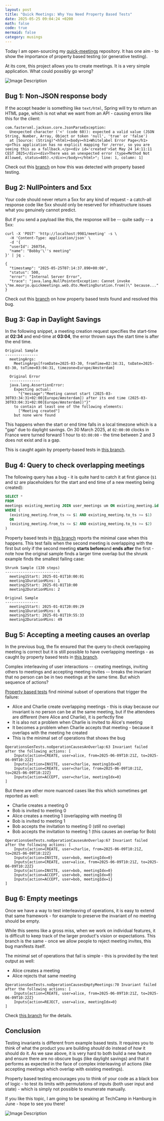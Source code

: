 ```yaml
---
layout: post
title: "Quick Meetings: Why You Need Property Based Tests"
date: 2025-05-25 09:04:24 +0200
math: false
code: true
mermaid: false
category: musings
---
```

Today I am open-sourcing my [quick-meetings](https://github.com/mourjo/quick-meetings) repository. It has one aim - to show the importance of property based testing (or generative testing).

At its core, this project allows you to create meetings. It is a very simple application. What could possibly go wrong?

![Image Description](/blog/images/2025-05-25-quick-meetings-why-you-need-property-based-tests-1.png)

## Bug 1: Non-JSON response body
If the accept header is something like `text/html`, Spring will try to return an HTML page, which is not what we want from an API - causing errors like this for the client:
```
com.fasterxml.jackson.core.JsonParseException:
  Unexpected character ('<' (code 60)): expected a valid value (JSON String, Number, Array, Object or token 'null', 'true' or 'false')
  at [Source: (String)"<html><body><h1>Whitelabel Error Page</h1><p>This application has no explicit mapping for /error, so you are seeing this as a fallback.</p><div id='created'>Sat May 24 14:11:11 CEST 2025</div><div>There was an unexpected error (type=Method Not Allowed, status=405).</div></body></html>"; line: 1, column: 1]
```

Check out this [branch](https://github.com/mourjo/quick-meetings/tree/demo-1-server-never-returns-5xx) on how this was detected with property based testing.


## Bug 2: NullPointers and 5xx
Your code should never return a 5xx for any kind of request - a catch-all response code like 5xx should only be reserved for infrastructure issues what you genuinely cannot predict.

But if you send a payload like this, the response will be -- quite sadly -- a 5xx:

```
curl -X 'POST' 'http://localhost:9981/meeting' -s \
  -H 'Content-Type: application/json' \
  -d '{
  "userId": 260754,
  "name": "Bobby'\''s meeting"
}' | jq .

{
  "timestamp": "2025-05-25T07:14:37.890+00:00",
  "status": 500,
  "error": "Internal Server Error",
  "trace": "java.lang.NullPointerException: Cannot invoke \"me.mourjo.quickmeetings.web.dto.MeetingDuration.from()\" because..."
}
```

Check out this [branch](https://github.com/mourjo/quick-meetings/tree/demo-1-server-never-returns-5xx) on how property based tests found and resolved this bug.

## Bug 3: Gap in Daylight Savings
In the following snippet, a meeting creation request specifies the start-time at **02:34** and end-time at **03:04**, the error thrown says the start time is after the end time.

```
Original Sample
---------------
  meetingArgs:
    MeetingArgs[fromDate=2025-03-30, fromTime=02:34:31, toDate=2025-03-30, toTime=03:04:31, timezone=Europe/Amsterdam]

  Original Error
  --------------
  java.lang.AssertionError:
    Expecting actual:
      "{"message":"Meeting cannot start (2025-03-30T03:34:31+02:00[Europe/Amsterdam]) after its end time (2025-03-30T03:04:31+02:00[Europe/Amsterdam])"}"
    to contain at least one of the following elements:
      ["Meeting created"]
    but none were found
```

This happens when the start or end time falls in a local timezone which is a "gap" due to daylight savings. On 30 March 2025, at `02:00:00` clocks in France were turned forward 1 hour to `03:00:00` - the time between 2 and 3 does not exist and is a gap.

This is caught again by property-based tests in [this branch](https://github.com/mourjo/quick-meetings/tree/demo-2-invalid-date-range).

## Bug 4: Query to check overlapping meetings

The following query has a bug - it is quite hard to catch it at first glance (`$1` and `$2` are placeholders for the start and end time of a new meeting being created):

```sql
SELECT *
FROM
meetings existing_meeting JOIN user_meetings um ON existing_meeting.id = um.meeting_id
WHERE (
  (existing_meeting.from_ts <= $1 AND existing_meeting.to_ts >= $1)
  OR
  (existing_meeting.from_ts <= $2 AND existing_meeting.to_ts >= $2)
)
```

Property based tests in [this branch](https://github.com/mourjo/quick-meetings/tree/demo-3-meeting-creation-scenarios) reports the minimal case when this happens. This test fails when the second meeting is overlapping with the first but only if the second meeting **starts before**and **ends after** the first - note how the original sample finds a larger time overlap but the shrunk example finds the smallest failing case:

```
Shrunk Sample (130 steps)
-------------------------
  meeting1Start: 2025-01-01T10:00:01
  meeting1DurationMins: 1
  meeting2Start: 2025-01-01T10:00
  meeting2DurationMins: 2

Original Sample
---------------
  meeting1Start: 2025-01-01T20:09:29
  meeting1DurationMins: 6
  meeting2Start: 2025-01-01T19:55:33
  meeting2DurationMins: 49
```


## Bug 5: Accepting a meeting causes an overlap

In the previous bug, the fix ensured that the query to check overlapping meeting is correct but it is still possible to have overlapping meetings - as caught by property based tests in [this branch](https://github.com/mourjo/quick-meetings/tree/demo-4-meeting-acceptations). 

Complex interleaving of user interactions -- creating meetings, inviting others to meetings and accepting meeting invites -- breaks the invariant that no person can be in two meetings at the same time. But which sequence of actions?

[Property based tests](https://github.com/mourjo/quick-meetings/tree/demo-4-meeting-acceptations) find minimal subset of operations that trigger the failure:
- Alice and Charlie create overlapping meetings - this is okay because our invariant is no person can be at the same meeting, but if the attendees are different (here Alice and Charlie), it is perfectly fine
- It is also not a problem when Charlie is invited to Alice's meeting
- It becomes a problem when Charlie accepts that meeting - because it overlaps with the meeting he created
- This is the minimal set of operations that shows the bug

```
OperationsGenTests.noOperationCausesAnOverlap:63 Invariant failed after the following actions: [
    Inputs{action=CREATE, user=alice, from=2025-06-09T10:21Z, to=2025-06-09T10:22Z}
    Inputs{action=INVITE, user=charlie, meetingIdx=0}
    Inputs{action=CREATE, user=charlie, from=2025-06-09T10:21Z, to=2025-06-09T10:22Z}
    Inputs{action=ACCEPT, user=charlie, meetingIdx=0}
]
```

But there are other more nuanced cases like this which sometimes get reported as well:
- Charlie creates a meeting 0
- Bob is invited to meeting 0
- Alice creates a meeting 1 (overlapping with meeting 0)
- Bob is invited to meeting 1
- Bob accepts the invitation to meeting 0 (still no overlap)
- Bob accepts the invitation to meeting 1 (this causes an overlap for Bob)

```
OperationsGenTests.noOperationCausesAnOverlap:67 Invariant failed after the following actions: [
    Inputs{action=CREATE, user=charlie, from=2025-06-09T10:21Z, to=2025-06-09T10:22Z}
    Inputs{action=INVITE, user=bob, meetingIdx=0}
    Inputs{action=CREATE, user=alice, from=2025-06-09T10:21Z, to=2025-06-09T10:22Z}
    Inputs{action=INVITE, user=bob, meetingIdx=0}
    Inputs{action=ACCEPT, user=bob, meetingIdx=0}
    Inputs{action=ACCEPT, user=bob, meetingIdx=1}
]
```

## Bug 6: Empty meetings 
Once we have a way to test interleaving of operations, it is easy to extend that same framework - for example to preserve the invariant of no meeting should be empty.

While this seems like a gross miss, when we work on individual features, it is difficult to keep track of the larger product's vision or expectations. This branch is the same - once we allow people to reject meeting invites, this bug manifests itself.

The minimal set of operations that fail is simple - this is provided by the test output as well:
- Alice creates a meeting
- Alice rejects that same meeting

```
OperationsGenTests.noOperationCausesEmptyMeetings:70 Invariant failed after the following actions: [
    Inputs{action=CREATE, user=alice, from=2025-06-09T10:21Z, to=2025-06-09T10:22Z}
    Inputs{action=REJECT, user=alice, meetingIdx=0}
]
```

Check [this branch](https://github.com/mourjo/quick-meetings/tree/demo-5-empty-meetings) for the details.

## Conclusion
Testing invariants is different from example based tests. It requires you to think of what the product you are building _should_ do instead of _how_ it should do it. As we saw above, it is very hard to both build a new feature and ensure there are no obscure bugs (like daylight savings) and that it performs as expected in the face of complex interleaving of actions (like accepting meetings which overlap with existing meetings).

Property based testing encourages you to think of your code as a black box of logic - to test its limits with permutations of inputs (both user input and state) - which is simply not possible to enumerate manually.

If you like this topic, I am going to be speaking at TechCamp in Hamburg in June - hope to see you there!

![Image Description](/blog/images/2025-05-25-quick-meetings-why-you-need-property-based-tests-2.jpeg)